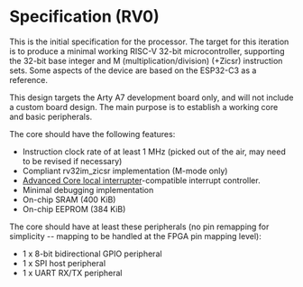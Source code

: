 # Specification (RV0)

This is the initial specification for the processor. The target for this iteration is to produce a minimal working RISC-V 32-bit microcontroller, supporting the 32-bit base integer and M (multiplication/division) (+Zicsr) instruction sets. Some aspects of the device are based on the ESP32-C3 as a reference.

This design targets the Arty A7 development board only, and will not include a custom board design. The main purpose is to establish a working core and basic peripherals.

The core should have the following features:

* Instruction clock rate of at least 1 MHz (picked out of the air, may need to be revised if necessary)
* Compliant rv32im_zicsr implementation (M-mode only)
* [Advanced Core local interrupter](https://github.com/riscv/riscv-aclint/blob/main/riscv-aclint.adoc)-compatible interrupt controller.
* Minimal debugging implementation
* On-chip SRAM (400 KiB)
* On-chip EEPROM (384 KiB)

The core should have at least these peripherals (no pin remapping for simplicity -- mapping to be handled at the FPGA pin mapping level):

* 1 x 8-bit bidirectional GPIO peripheral
* 1 x SPI host peripheral
* 1 x UART RX/TX peripheral
